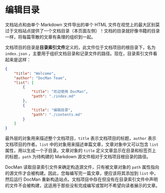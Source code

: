 # 编辑目录

文档站点和由单个 Markdown 文件导出的单个 HTML 文件在视觉上的最大区别莫过于文档站点提供了一个文档目录（本页面左侧）！文档的目录就好像书籍的目录一样，将每篇零散的文章有条理的组织到一起。

文档项目的目录是**目录索引文件**定义的，此文件位于文档项目的根目录下，名为 `index.json` ，主要用于组织文档目录和记录文件的路径。现在，目录索引文件看起来是这样：

```json
{
	"title": "Welcome",
	"author": "DocMan Team",
	"list": [
		{
			"title": "欢迎使用 DocMan",
			"path": "./index.md"
		},
		{
			"title": "编辑目录",
			"path": "./contents.md"
		}
	]
}
```

最外层的对象用来描述整个文档项目，`title` 表示文档项目的标题，`author` 表示文档项目的作者。`list` 中的对象用来描述单篇文章，文章对象中又可以包含 `list` 属性，用以生成一个子目录。文章对象的 `title` 定义文章显示在目录和标签页上的标题，`path` 为待构建的 Markdown 源文件相对于文档项目根目录的路径。

DocMan 读取目录索引文件来确定构造源文件，只有被文章对象的 `path` 属性指向的源文件才会被构建。因此，您每编写完一篇文章，便应该将其添加到 `list` 中，然后运行 DocMan 重新构造站点。文档项目中存在但没有在目录索引文件中声明的文件不会被构建，这适用于那些没有完成编写或暂时不希望向读者展示的文章。

